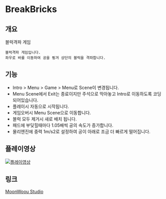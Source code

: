 # BreakBricks

## 개요
블럭격파 게임
```
블럭격파 게임입니다.
좌우로 바를 이동하여 공을 튕겨 상단의 블럭을 격파합니다.
```

## 기능
- Intro > Menu > Game > Menu로 Scene이 변경됩니다.
- Menu Scene에서 Exit는 종료이지만 주석으로 막아놓고 Intro로 이동하도록 코딩되어있습니다.
- 플레이시 자동으로 시작됩니다.
- 게임오버시 Menu Scene으로 이동합니다.
- 블럭 모두 제거시 새로 배치 됩니다.
- 패드에 부딪힐때마다 1.05배씩 공의 속도가 증가합니다.
- 물리엔진에 중력 1m/s2로 설정하여 공이 아래로 조금 더 빠르게 떨어집니다.

## 플레이영상
[![플레이영상](http://img.youtube.com/vi/VKG5WjwI1rY/0.jpg)](http://www.youtube.com/watch?v=VKG5WjwI1rY)

## 링크
[MoonWoou Studio](www.seoljoo.com)

